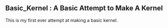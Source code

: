 ## Basic_Kernel : A Basic Attempt to Make A Kernel

This is my first ever attempt at making a basic kernel.
